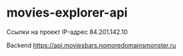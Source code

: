# movies-explorer-api

Ссылки на проект
IP-адрес 84.201.142.10

Backend https://api.moviesbars.nomoredomainsmonster.ru
